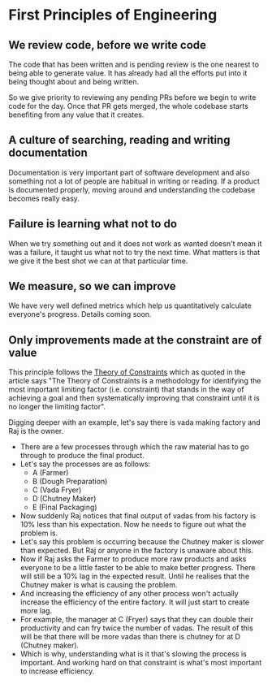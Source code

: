 # First Principles of Engineering

## We review code, before we write code

The code that has been written and is pending review is the one nearest to being able to generate value. It has already had all the efforts put into it being thought about and being written.

So we give priority to reviewing any pending PRs before we begin to write code for the day. Once that PR gets merged, the whole codebase starts benefiting from any value that it creates.

## A culture of searching, reading and writing documentation

Documentation is very important part of software development and also something not a lot of people are habitual in writing or reading. If a product is documented properly, moving around and understanding the codebase becomes really easy.

## Failure is learning what not to do

When we try something out and it does not work as wanted doesn't mean it was a failure, it taught us what not to try the next time. What matters is that we give it the best shot we can at that particular time.

## We measure, so we can improve

We have very well defined metrics which help us quantitatively calculate everyone's progress. Details coming soon.

## Only improvements made at the constraint are of value

This principle follows the [Theory of Constraints](https://www.leanproduction.com/theory-of-constraints.html) which as quoted in the article says "The Theory of Constraints is a methodology for identifying the most important limiting factor (i.e. constraint) that stands in the way of achieving a goal and then systematically improving that constraint until it is no longer the limiting factor".

Digging deeper with an example, let's say there is vada making factory and Raj is the owner.

- There are a few processes through which the raw material has to go through to produce the final product.
- Let's say the processes are as follows:
  - A (Farmer)
  - B (Dough Preparation)
  - C (Vada Fryer)
  - D (Chutney Maker)
  - E (Final Packaging)
- Now suddenly Raj notices that final output of vadas from his factory is 10% less than his expectation. Now he needs to figure out what the problem is.
- Let's say this problem is occurring because the Chutney maker is slower than expected. But Raj or anyone in the factory is unaware about this.
- Now if Raj asks the Farmer to produce more raw products and asks everyone to be a little faster to be able to make better progress. There will still be a 10% lag in the expected result. Until he realises that the Chutney maker is what is causing the problem.
- And increasing the efficiency of any other process won't actually increase the efficiency of the entire factory. It will just start to create more lag.
- For example, the manager at C (Fryer) says that they can double their productivity and can fry twice the number of vadas. The result of this will be that there will be more vadas than there is chutney for at D (Chutney maker).
- Which is why, understanding what is it that's slowing the process is important. And working hard on that constraint is what's most important to increase efficiency.
